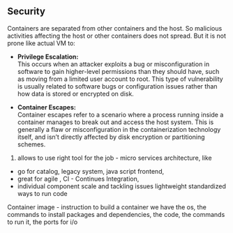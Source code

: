 ## Security
Containers are separated from other containers and the host. So malicious activities affecting the host or other containers does not spread. But it is not prone like actual VM to: 
- **Privilege Escalation:**  
    This occurs when an attacker exploits a bug or misconfiguration in software to gain higher-level permissions than they should have, such as moving from a limited user account to root. This type of vulnerability is usually related to software bugs or configuration issues rather than how data is stored or encrypted on disk.
    
- **Container Escapes:**  
    Container escapes refer to a scenario where a process running inside a container manages to break out and access the host system. This is generally a flaw or misconfiguration in the containerization technology itself, and isn’t directly affected by disk encryption or partitioning schemes.


1. allows to use right tool for the job - micro services architecture, like
- go for catalog, legacy system, java script frontend,
- great for agile , CI - Continues Integration,
- individual component scale and tackling issues
lightweight standardized ways to run code

Container image - instruction to build a container
we have the os, the commands to install packages and dependencies, the code, the commands to run it, the ports for i/o
























